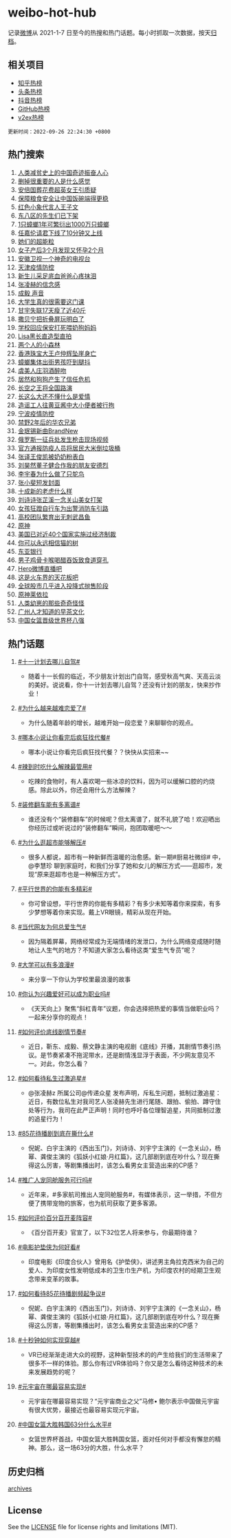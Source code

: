# weibo-hot-hub

记录[微博](https://www.weibo.com)从 2021-1-7 日至今的热搜和热门话题。每小时抓取一次数据，按天[归档](archives)。

## 相关项目

- [知乎热榜](https://github.com/lonnyzhang423/zhihu-hot-hub)
- [头条热榜](https://github.com/lonnyzhang423/toutiao-hot-hub)
- [抖音热榜](https://github.com/lonnyzhang423/douyin-hot-hub)
- [GitHub热榜](https://github.com/lonnyzhang423/github-hot-hub)
- [v2ex热榜](https://github.com/lonnyzhang423/v2ex-hot-hub)


`更新时间：2022-09-26 22:24:30 +0800`

## 热门搜索

1. [人类减贫史上的中国奇迹振奋人心](https://m.weibo.cn/search?containerid=100103type%3D1%26t%3D10%26q%3D%23%E4%BA%BA%E7%B1%BB%E5%87%8F%E8%B4%AB%E5%8F%B2%E4%B8%8A%E7%9A%84%E4%B8%AD%E5%9B%BD%E5%A5%87%E8%BF%B9%E6%8C%AF%E5%A5%8B%E4%BA%BA%E5%BF%83%23&stream_entry_id=51&isnewpage=1&extparam=seat%3D1%26filter_type%3Drealtimehot%26pos%3D0%26c_type%3D51%26dgr%3D0%26cate%3D10103%26display_time%3D1664202268%26pre_seqid%3D166420226894709957232&luicode=10000011&lfid=106003type%253D25%2526t%253D3%2526disable_hot%253D1%2526filter_type%253Drealtimehot)
1. [删掉很重要的人是什么感觉](https://m.weibo.cn/search?containerid=100103type%3D1%26t%3D10%26q%3D%23%E5%88%A0%E6%8E%89%E5%BE%88%E9%87%8D%E8%A6%81%E7%9A%84%E4%BA%BA%E6%98%AF%E4%BB%80%E4%B9%88%E6%84%9F%E8%A7%89%23&stream_entry_id=31&isnewpage=1&extparam=seat%3D1%26dgr%3D0%26pos%3D0%26lcate%3D5001%26flag%3D0%26cate%3D0%26band_rank%3D1%26filter_type%3Drealtimehot%26q%3D%2523%25E5%2588%25A0%25E6%258E%2589%25E5%25BE%2588%25E9%2587%258D%25E8%25A6%2581%25E7%259A%2584%25E4%25BA%25BA%25E6%2598%25AF%25E4%25BB%2580%25E4%25B9%2588%25E6%2584%259F%25E8%25A7%2589%2523%26realpos%3D1%26c_type%3D31%26display_time%3D1664202268%26pre_seqid%3D166420226894709957232&luicode=10000011&lfid=106003type%253D25%2526t%253D3%2526disable_hot%253D1%2526filter_type%253Drealtimehot)
1. [安倍国葬花费超英女王引质疑](https://m.weibo.cn/search?containerid=100103type%3D1%26t%3D10%26q%3D%23%E5%AE%89%E5%80%8D%E5%9B%BD%E8%91%AC%E8%8A%B1%E8%B4%B9%E8%B6%85%E8%8B%B1%E5%A5%B3%E7%8E%8B%E5%BC%95%E8%B4%A8%E7%96%91%23&stream_entry_id=31&isnewpage=1&extparam=seat%3D1%26dgr%3D0%26pos%3D1%26lcate%3D5001%26flag%3D0%26cate%3D0%26band_rank%3D2%26filter_type%3Drealtimehot%26q%3D%2523%25E5%25AE%2589%25E5%2580%258D%25E5%259B%25BD%25E8%2591%25AC%25E8%258A%25B1%25E8%25B4%25B9%25E8%25B6%2585%25E8%258B%25B1%25E5%25A5%25B3%25E7%258E%258B%25E5%25BC%2595%25E8%25B4%25A8%25E7%2596%2591%2523%26realpos%3D2%26c_type%3D31%26display_time%3D1664202268%26pre_seqid%3D166420226894709957232&luicode=10000011&lfid=106003type%253D25%2526t%253D3%2526disable_hot%253D1%2526filter_type%253Drealtimehot)
1. [保障粮食安全让中国饭碗端得更稳](https://m.weibo.cn/search?containerid=100103type%3D1%26t%3D10%26q%3D%23%E4%BF%9D%E9%9A%9C%E7%B2%AE%E9%A3%9F%E5%AE%89%E5%85%A8%E8%AE%A9%E4%B8%AD%E5%9B%BD%E9%A5%AD%E7%A2%97%E7%AB%AF%E5%BE%97%E6%9B%B4%E7%A8%B3%23&stream_entry_id=31&isnewpage=1&extparam=seat%3D1%26dgr%3D0%26pos%3D2%26lcate%3D5001%26flag%3D0%26cate%3D0%26band_rank%3D3%26filter_type%3Drealtimehot%26q%3D%2523%25E4%25BF%259D%25E9%259A%259C%25E7%25B2%25AE%25E9%25A3%259F%25E5%25AE%2589%25E5%2585%25A8%25E8%25AE%25A9%25E4%25B8%25AD%25E5%259B%25BD%25E9%25A5%25AD%25E7%25A2%2597%25E7%25AB%25AF%25E5%25BE%2597%25E6%259B%25B4%25E7%25A8%25B3%2523%26realpos%3D3%26c_type%3D31%26display_time%3D1664202268%26pre_seqid%3D166420226894709957232&luicode=10000011&lfid=106003type%253D25%2526t%253D3%2526disable_hot%253D1%2526filter_type%253Drealtimehot)
1. [红色小象代言人王子文](https://m.weibo.cn/search?containerid=100103type%3D1%26t%3D10%26q%3D%23%E7%BA%A2%E8%89%B2%E5%B0%8F%E8%B1%A1%E4%BB%A3%E8%A8%80%E4%BA%BA%E7%8E%8B%E5%AD%90%E6%96%87%23&stream_entry_id=31&isnewpage=1&extparam=seat%3D1%26pos%3D3%26lcate%3D5001%26cate%3D0%26topic_ad%3D1%26band_rank%3D4%26filter_type%3Drealtimehot%26q%3D%2523%25E7%25BA%25A2%25E8%2589%25B2%25E5%25B0%258F%25E8%25B1%25A1%25E4%25BB%25A3%25E8%25A8%2580%25E4%25BA%25BA%25E7%258E%258B%25E5%25AD%2590%25E6%2596%2587%2523%26dgr%3D0%26c_type%3D31%26adid%3D166574%26display_time%3D1664202268%26pre_seqid%3D166420226894709957232&luicode=10000011&lfid=106003type%253D25%2526t%253D3%2526disable_hot%253D1%2526filter_type%253Drealtimehot)
1. [东八区的先生们已下架](https://m.weibo.cn/search?containerid=100103type%3D1%26t%3D10%26q%3D%23%E4%B8%9C%E5%85%AB%E5%8C%BA%E7%9A%84%E5%85%88%E7%94%9F%E4%BB%AC%E5%B7%B2%E4%B8%8B%E6%9E%B6%23&stream_entry_id=31&isnewpage=1&extparam=seat%3D1%26dgr%3D0%26pos%3D4%26lcate%3D5001%26flag%3D1%26cate%3D0%26band_rank%3D4%26filter_type%3Drealtimehot%26q%3D%2523%25E4%25B8%259C%25E5%2585%25AB%25E5%258C%25BA%25E7%259A%2584%25E5%2585%2588%25E7%2594%259F%25E4%25BB%25AC%25E5%25B7%25B2%25E4%25B8%258B%25E6%259E%25B6%2523%26realpos%3D4%26c_type%3D31%26display_time%3D1664202268%26pre_seqid%3D166420226894709957232&luicode=10000011&lfid=106003type%253D25%2526t%253D3%2526disable_hot%253D1%2526filter_type%253Drealtimehot)
1. [1只蟑螂1年可繁衍出1000万只蟑螂](https://m.weibo.cn/search?containerid=100103type%3D1%26t%3D10%26q%3D%231%E5%8F%AA%E8%9F%91%E8%9E%821%E5%B9%B4%E5%8F%AF%E7%B9%81%E8%A1%8D%E5%87%BA1000%E4%B8%87%E5%8F%AA%E8%9F%91%E8%9E%82%23&stream_entry_id=31&isnewpage=1&extparam=seat%3D1%26dgr%3D0%26pos%3D5%26lcate%3D5001%26flag%3D0%26cate%3D0%26band_rank%3D5%26filter_type%3Drealtimehot%26q%3D%25231%25E5%258F%25AA%25E8%259F%2591%25E8%259E%25821%25E5%25B9%25B4%25E5%258F%25AF%25E7%25B9%2581%25E8%25A1%258D%25E5%2587%25BA1000%25E4%25B8%2587%25E5%258F%25AA%25E8%259F%2591%25E8%259E%2582%2523%26realpos%3D5%26c_type%3D31%26display_time%3D1664202268%26pre_seqid%3D166420226894709957232&luicode=10000011&lfid=106003type%253D25%2526t%253D3%2526disable_hot%253D1%2526filter_type%253Drealtimehot)
1. [任嘉伦请君下线了10分钟又上线](https://m.weibo.cn/search?containerid=100103type%3D1%26t%3D10%26q%3D%23%E4%BB%BB%E5%98%89%E4%BC%A6%E8%AF%B7%E5%90%9B%E4%B8%8B%E7%BA%BF%E4%BA%8610%E5%88%86%E9%92%9F%E5%8F%88%E4%B8%8A%E7%BA%BF%23&stream_entry_id=31&isnewpage=1&extparam=seat%3D1%26dgr%3D0%26pos%3D6%26lcate%3D5001%26flag%3D1%26cate%3D0%26band_rank%3D6%26filter_type%3Drealtimehot%26q%3D%2523%25E4%25BB%25BB%25E5%2598%2589%25E4%25BC%25A6%25E8%25AF%25B7%25E5%2590%259B%25E4%25B8%258B%25E7%25BA%25BF%25E4%25BA%258610%25E5%2588%2586%25E9%2592%259F%25E5%258F%2588%25E4%25B8%258A%25E7%25BA%25BF%2523%26realpos%3D6%26c_type%3D31%26display_time%3D1664202268%26pre_seqid%3D166420226894709957232&luicode=10000011&lfid=106003type%253D25%2526t%253D3%2526disable_hot%253D1%2526filter_type%253Drealtimehot)
1. [她们的超能粒](https://m.weibo.cn/search?containerid=100103type%3D1%26t%3D10%26q%3D%23%E5%A5%B9%E4%BB%AC%E7%9A%84%E8%B6%85%E8%83%BD%E7%B2%92%23&stream_entry_id=31&isnewpage=1&extparam=seat%3D1%26pos%3D7%26lcate%3D5001%26cate%3D0%26topic_ad%3D1%26band_rank%3D7%26filter_type%3Drealtimehot%26q%3D%2523%25E5%25A5%25B9%25E4%25BB%25AC%25E7%259A%2584%25E8%25B6%2585%25E8%2583%25BD%25E7%25B2%2592%2523%26dgr%3D0%26c_type%3D31%26adid%3D166530%26display_time%3D1664202268%26pre_seqid%3D166420226894709957232&luicode=10000011&lfid=106003type%253D25%2526t%253D3%2526disable_hot%253D1%2526filter_type%253Drealtimehot)
1. [女子产后3个月发现又怀孕2个月](https://m.weibo.cn/search?containerid=100103type%3D1%26t%3D10%26q%3D%23%E5%A5%B3%E5%AD%90%E4%BA%A7%E5%90%8E3%E4%B8%AA%E6%9C%88%E5%8F%91%E7%8E%B0%E5%8F%88%E6%80%80%E5%AD%952%E4%B8%AA%E6%9C%88%23&stream_entry_id=31&isnewpage=1&extparam=seat%3D1%26dgr%3D0%26pos%3D8%26lcate%3D5001%26flag%3D2%26cate%3D0%26band_rank%3D7%26filter_type%3Drealtimehot%26q%3D%2523%25E5%25A5%25B3%25E5%25AD%2590%25E4%25BA%25A7%25E5%2590%258E3%25E4%25B8%25AA%25E6%259C%2588%25E5%258F%2591%25E7%258E%25B0%25E5%258F%2588%25E6%2580%2580%25E5%25AD%25952%25E4%25B8%25AA%25E6%259C%2588%2523%26realpos%3D7%26c_type%3D31%26display_time%3D1664202268%26pre_seqid%3D166420226894709957232&luicode=10000011&lfid=106003type%253D25%2526t%253D3%2526disable_hot%253D1%2526filter_type%253Drealtimehot)
1. [安徽卫视一个神奇的电视台](https://m.weibo.cn/search?containerid=100103type%3D1%26t%3D10%26q%3D%23%E5%AE%89%E5%BE%BD%E5%8D%AB%E8%A7%86%E4%B8%80%E4%B8%AA%E7%A5%9E%E5%A5%87%E7%9A%84%E7%94%B5%E8%A7%86%E5%8F%B0%23&stream_entry_id=31&isnewpage=1&extparam=seat%3D1%26dgr%3D0%26pos%3D9%26lcate%3D5001%26flag%3D1%26cate%3D0%26band_rank%3D8%26filter_type%3Drealtimehot%26q%3D%2523%25E5%25AE%2589%25E5%25BE%25BD%25E5%258D%25AB%25E8%25A7%2586%25E4%25B8%2580%25E4%25B8%25AA%25E7%25A5%259E%25E5%25A5%2587%25E7%259A%2584%25E7%2594%25B5%25E8%25A7%2586%25E5%258F%25B0%2523%26realpos%3D8%26c_type%3D31%26display_time%3D1664202268%26pre_seqid%3D166420226894709957232&luicode=10000011&lfid=106003type%253D25%2526t%253D3%2526disable_hot%253D1%2526filter_type%253Drealtimehot)
1. [天津疫情防控](https://m.weibo.cn/search?containerid=100103type%3D1%26t%3D10%26q%3D%E5%A4%A9%E6%B4%A5%E7%96%AB%E6%83%85%E9%98%B2%E6%8E%A7&stream_entry_id=31&isnewpage=1&extparam=seat%3D1%26dgr%3D0%26pos%3D10%26lcate%3D5001%26flag%3D1%26cate%3D0%26band_rank%3D9%26filter_type%3Drealtimehot%26q%3D%25E5%25A4%25A9%25E6%25B4%25A5%25E7%2596%25AB%25E6%2583%2585%25E9%2598%25B2%25E6%258E%25A7%26realpos%3D9%26c_type%3D31%26display_time%3D1664202268%26pre_seqid%3D166420226894709957232&luicode=10000011&lfid=106003type%253D25%2526t%253D3%2526disable_hot%253D1%2526filter_type%253Drealtimehot)
1. [新生儿采足底血爸爸心疼抹泪](https://m.weibo.cn/search?containerid=100103type%3D1%26t%3D10%26q%3D%23%E6%96%B0%E7%94%9F%E5%84%BF%E9%87%87%E8%B6%B3%E5%BA%95%E8%A1%80%E7%88%B8%E7%88%B8%E5%BF%83%E7%96%BC%E6%8A%B9%E6%B3%AA%23&stream_entry_id=31&isnewpage=1&extparam=seat%3D1%26dgr%3D0%26pos%3D11%26lcate%3D5001%26flag%3D0%26cate%3D0%26band_rank%3D10%26filter_type%3Drealtimehot%26q%3D%2523%25E6%2596%25B0%25E7%2594%259F%25E5%2584%25BF%25E9%2587%2587%25E8%25B6%25B3%25E5%25BA%2595%25E8%25A1%2580%25E7%2588%25B8%25E7%2588%25B8%25E5%25BF%2583%25E7%2596%25BC%25E6%258A%25B9%25E6%25B3%25AA%2523%26realpos%3D10%26c_type%3D31%26display_time%3D1664202268%26pre_seqid%3D166420226894709957232&luicode=10000011&lfid=106003type%253D25%2526t%253D3%2526disable_hot%253D1%2526filter_type%253Drealtimehot)
1. [张凌赫的信念感](https://m.weibo.cn/search?containerid=100103type%3D1%26t%3D10%26q%3D%23%E5%BC%A0%E5%87%8C%E8%B5%AB%E7%9A%84%E4%BF%A1%E5%BF%B5%E6%84%9F%23&stream_entry_id=31&isnewpage=1&extparam=seat%3D1%26dgr%3D0%26pos%3D12%26lcate%3D5001%26flag%3D1%26cate%3D0%26band_rank%3D11%26filter_type%3Drealtimehot%26q%3D%2523%25E5%25BC%25A0%25E5%2587%258C%25E8%25B5%25AB%25E7%259A%2584%25E4%25BF%25A1%25E5%25BF%25B5%25E6%2584%259F%2523%26realpos%3D11%26c_type%3D31%26display_time%3D1664202268%26pre_seqid%3D166420226894709957232&luicode=10000011&lfid=106003type%253D25%2526t%253D3%2526disable_hot%253D1%2526filter_type%253Drealtimehot)
1. [成毅 声音](https://m.weibo.cn/search?containerid=100103type%3D1%26t%3D10%26q%3D%23%E6%88%90%E6%AF%85+%E5%A3%B0%E9%9F%B3%23&stream_entry_id=31&isnewpage=1&extparam=seat%3D1%26dgr%3D0%26pos%3D13%26lcate%3D5001%26flag%3D1%26cate%3D0%26band_rank%3D12%26filter_type%3Drealtimehot%26q%3D%2523%25E6%2588%2590%25E6%25AF%2585%2520%25E5%25A3%25B0%25E9%259F%25B3%2523%26realpos%3D12%26c_type%3D31%26display_time%3D1664202268%26pre_seqid%3D166420226894709957232&luicode=10000011&lfid=106003type%253D25%2526t%253D3%2526disable_hot%253D1%2526filter_type%253Drealtimehot)
1. [大学生真的很需要这门课](https://m.weibo.cn/search?containerid=100103type%3D1%26t%3D10%26q%3D%23%E5%A4%A7%E5%AD%A6%E7%94%9F%E7%9C%9F%E7%9A%84%E5%BE%88%E9%9C%80%E8%A6%81%E8%BF%99%E9%97%A8%E8%AF%BE%23&stream_entry_id=31&isnewpage=1&extparam=seat%3D1%26dgr%3D0%26pos%3D14%26lcate%3D5001%26flag%3D0%26cate%3D0%26band_rank%3D13%26filter_type%3Drealtimehot%26q%3D%2523%25E5%25A4%25A7%25E5%25AD%25A6%25E7%2594%259F%25E7%259C%259F%25E7%259A%2584%25E5%25BE%2588%25E9%259C%2580%25E8%25A6%2581%25E8%25BF%2599%25E9%2597%25A8%25E8%25AF%25BE%2523%26realpos%3D13%26c_type%3D31%26display_time%3D1664202268%26pre_seqid%3D166420226894709957232&luicode=10000011&lfid=106003type%253D25%2526t%253D3%2526disable_hot%253D1%2526filter_type%253Drealtimehot)
1. [甘宇失联17天瘦了近40斤](https://m.weibo.cn/search?containerid=100103type%3D1%26t%3D10%26q%3D%23%E7%94%98%E5%AE%87%E5%A4%B1%E8%81%9417%E5%A4%A9%E7%98%A6%E4%BA%86%E8%BF%9140%E6%96%A4%23&stream_entry_id=31&isnewpage=1&extparam=seat%3D1%26dgr%3D0%26pos%3D15%26lcate%3D5001%26flag%3D1%26cate%3D0%26band_rank%3D14%26filter_type%3Drealtimehot%26q%3D%2523%25E7%2594%2598%25E5%25AE%2587%25E5%25A4%25B1%25E8%2581%259417%25E5%25A4%25A9%25E7%2598%25A6%25E4%25BA%2586%25E8%25BF%259140%25E6%2596%25A4%2523%26realpos%3D14%26c_type%3D31%26display_time%3D1664202268%26pre_seqid%3D166420226894709957232&luicode=10000011&lfid=106003type%253D25%2526t%253D3%2526disable_hot%253D1%2526filter_type%253Drealtimehot)
1. [撒贝宁把折叠屏玩明白了](https://m.weibo.cn/search?containerid=100103type%3D1%26t%3D10%26q%3D%23%E6%92%92%E8%B4%9D%E5%AE%81%E6%8A%8A%E6%8A%98%E5%8F%A0%E5%B1%8F%E7%8E%A9%E6%98%8E%E7%99%BD%E4%BA%86%23&stream_entry_id=31&isnewpage=1&extparam=seat%3D1%26dgr%3D0%26pos%3D16%26lcate%3D5001%26flag%3D0%26cate%3D0%26band_rank%3D15%26filter_type%3Drealtimehot%26q%3D%2523%25E6%2592%2592%25E8%25B4%259D%25E5%25AE%2581%25E6%258A%258A%25E6%258A%2598%25E5%258F%25A0%25E5%25B1%258F%25E7%258E%25A9%25E6%2598%258E%25E7%2599%25BD%25E4%25BA%2586%2523%26realpos%3D15%26c_type%3D31%26adid%3D166827%26display_time%3D1664202268%26pre_seqid%3D166420226894709957232&luicode=10000011&lfid=106003type%253D25%2526t%253D3%2526disable_hot%253D1%2526filter_type%253Drealtimehot)
1. [学校回应保安打死喂奶狗妈妈](https://m.weibo.cn/search?containerid=100103type%3D1%26t%3D10%26q%3D%23%E5%AD%A6%E6%A0%A1%E5%9B%9E%E5%BA%94%E4%BF%9D%E5%AE%89%E6%89%93%E6%AD%BB%E5%96%82%E5%A5%B6%E7%8B%97%E5%A6%88%E5%A6%88%23&stream_entry_id=31&isnewpage=1&extparam=seat%3D1%26dgr%3D0%26pos%3D17%26lcate%3D5001%26flag%3D0%26cate%3D0%26band_rank%3D16%26filter_type%3Drealtimehot%26q%3D%2523%25E5%25AD%25A6%25E6%25A0%25A1%25E5%259B%259E%25E5%25BA%2594%25E4%25BF%259D%25E5%25AE%2589%25E6%2589%2593%25E6%25AD%25BB%25E5%2596%2582%25E5%25A5%25B6%25E7%258B%2597%25E5%25A6%2588%25E5%25A6%2588%2523%26realpos%3D16%26c_type%3D31%26display_time%3D1664202268%26pre_seqid%3D166420226894709957232&luicode=10000011&lfid=106003type%253D25%2526t%253D3%2526disable_hot%253D1%2526filter_type%253Drealtimehot)
1. [Lisa黑长直造型直拍](https://m.weibo.cn/search?containerid=100103type%3D1%26t%3D10%26q%3D%23Lisa%E9%BB%91%E9%95%BF%E7%9B%B4%E9%80%A0%E5%9E%8B%E7%9B%B4%E6%8B%8D%23&stream_entry_id=31&isnewpage=1&extparam=seat%3D1%26dgr%3D0%26pos%3D18%26lcate%3D5001%26flag%3D0%26cate%3D0%26band_rank%3D17%26filter_type%3Drealtimehot%26q%3D%2523Lisa%25E9%25BB%2591%25E9%2595%25BF%25E7%259B%25B4%25E9%2580%25A0%25E5%259E%258B%25E7%259B%25B4%25E6%258B%258D%2523%26realpos%3D17%26c_type%3D31%26display_time%3D1664202268%26pre_seqid%3D166420226894709957232&luicode=10000011&lfid=106003type%253D25%2526t%253D3%2526disable_hot%253D1%2526filter_type%253Drealtimehot)
1. [两个人的小森林](https://m.weibo.cn/search?containerid=100103type%3D1%26t%3D10%26q%3D%23%E4%B8%A4%E4%B8%AA%E4%BA%BA%E7%9A%84%E5%B0%8F%E6%A3%AE%E6%9E%97%23&stream_entry_id=31&isnewpage=1&extparam=seat%3D1%26dgr%3D0%26pos%3D19%26lcate%3D5001%26flag%3D0%26cate%3D0%26band_rank%3D18%26filter_type%3Drealtimehot%26q%3D%2523%25E4%25B8%25A4%25E4%25B8%25AA%25E4%25BA%25BA%25E7%259A%2584%25E5%25B0%258F%25E6%25A3%25AE%25E6%259E%2597%2523%26realpos%3D18%26c_type%3D31%26display_time%3D1664202268%26pre_seqid%3D166420226894709957232&luicode=10000011&lfid=106003type%253D25%2526t%253D3%2526disable_hot%253D1%2526filter_type%253Drealtimehot)
1. [香港珠宝大王卢仲辉坠崖身亡](https://m.weibo.cn/search?containerid=100103type%3D1%26t%3D10%26q%3D%23%E9%A6%99%E6%B8%AF%E7%8F%A0%E5%AE%9D%E5%A4%A7%E7%8E%8B%E5%8D%A2%E4%BB%B2%E8%BE%89%E5%9D%A0%E5%B4%96%E8%BA%AB%E4%BA%A1%23&stream_entry_id=31&isnewpage=1&extparam=seat%3D1%26dgr%3D0%26pos%3D20%26lcate%3D5001%26flag%3D2%26cate%3D0%26band_rank%3D19%26filter_type%3Drealtimehot%26q%3D%2523%25E9%25A6%2599%25E6%25B8%25AF%25E7%258F%25A0%25E5%25AE%259D%25E5%25A4%25A7%25E7%258E%258B%25E5%258D%25A2%25E4%25BB%25B2%25E8%25BE%2589%25E5%259D%25A0%25E5%25B4%2596%25E8%25BA%25AB%25E4%25BA%25A1%2523%26realpos%3D19%26c_type%3D31%26display_time%3D1664202268%26pre_seqid%3D166420226894709957232&luicode=10000011&lfid=106003type%253D25%2526t%253D3%2526disable_hot%253D1%2526filter_type%253Drealtimehot)
1. [蟑螂集体出街男孩吓到腿抖](https://m.weibo.cn/search?containerid=100103type%3D1%26t%3D10%26q%3D%23%E8%9F%91%E8%9E%82%E9%9B%86%E4%BD%93%E5%87%BA%E8%A1%97%E7%94%B7%E5%AD%A9%E5%90%93%E5%88%B0%E8%85%BF%E6%8A%96%23&stream_entry_id=31&isnewpage=1&extparam=seat%3D1%26dgr%3D0%26pos%3D21%26lcate%3D5001%26flag%3D0%26cate%3D0%26band_rank%3D20%26filter_type%3Drealtimehot%26q%3D%2523%25E8%259F%2591%25E8%259E%2582%25E9%259B%2586%25E4%25BD%2593%25E5%2587%25BA%25E8%25A1%2597%25E7%2594%25B7%25E5%25AD%25A9%25E5%2590%2593%25E5%2588%25B0%25E8%2585%25BF%25E6%258A%2596%2523%26realpos%3D20%26c_type%3D31%26display_time%3D1664202268%26pre_seqid%3D166420226894709957232&luicode=10000011&lfid=106003type%253D25%2526t%253D3%2526disable_hot%253D1%2526filter_type%253Drealtimehot)
1. [虞美人庄羽酒醉吻](https://m.weibo.cn/search?containerid=100103type%3D1%26t%3D10%26q%3D%23%E8%99%9E%E7%BE%8E%E4%BA%BA%E5%BA%84%E7%BE%BD%E9%85%92%E9%86%89%E5%90%BB%23&stream_entry_id=31&isnewpage=1&extparam=seat%3D1%26dgr%3D0%26pos%3D22%26lcate%3D5001%26flag%3D0%26cate%3D0%26band_rank%3D21%26filter_type%3Drealtimehot%26q%3D%2523%25E8%2599%259E%25E7%25BE%258E%25E4%25BA%25BA%25E5%25BA%2584%25E7%25BE%25BD%25E9%2585%2592%25E9%2586%2589%25E5%2590%25BB%2523%26realpos%3D21%26c_type%3D31%26display_time%3D1664202268%26pre_seqid%3D166420226894709957232&luicode=10000011&lfid=106003type%253D25%2526t%253D3%2526disable_hot%253D1%2526filter_type%253Drealtimehot)
1. [居然和狗狗产生了信任危机](https://m.weibo.cn/search?containerid=100103type%3D1%26t%3D10%26q%3D%23%E5%B1%85%E7%84%B6%E5%92%8C%E7%8B%97%E7%8B%97%E4%BA%A7%E7%94%9F%E4%BA%86%E4%BF%A1%E4%BB%BB%E5%8D%B1%E6%9C%BA%23&stream_entry_id=31&isnewpage=1&extparam=seat%3D1%26dgr%3D0%26pos%3D23%26lcate%3D5001%26flag%3D1%26cate%3D0%26band_rank%3D22%26filter_type%3Drealtimehot%26q%3D%2523%25E5%25B1%2585%25E7%2584%25B6%25E5%2592%258C%25E7%258B%2597%25E7%258B%2597%25E4%25BA%25A7%25E7%2594%259F%25E4%25BA%2586%25E4%25BF%25A1%25E4%25BB%25BB%25E5%258D%25B1%25E6%259C%25BA%2523%26realpos%3D22%26c_type%3D31%26display_time%3D1664202268%26pre_seqid%3D166420226894709957232&luicode=10000011&lfid=106003type%253D25%2526t%253D3%2526disable_hot%253D1%2526filter_type%253Drealtimehot)
1. [长空之王将全国路演](https://m.weibo.cn/search?containerid=100103type%3D1%26t%3D10%26q%3D%23%E9%95%BF%E7%A9%BA%E4%B9%8B%E7%8E%8B%E5%B0%86%E5%85%A8%E5%9B%BD%E8%B7%AF%E6%BC%94%23&stream_entry_id=31&isnewpage=1&extparam=seat%3D1%26dgr%3D0%26pos%3D24%26lcate%3D5001%26flag%3D1%26cate%3D0%26band_rank%3D23%26filter_type%3Drealtimehot%26q%3D%2523%25E9%2595%25BF%25E7%25A9%25BA%25E4%25B9%258B%25E7%258E%258B%25E5%25B0%2586%25E5%2585%25A8%25E5%259B%25BD%25E8%25B7%25AF%25E6%25BC%2594%2523%26realpos%3D23%26c_type%3D31%26display_time%3D1664202268%26pre_seqid%3D166420226894709957232&luicode=10000011&lfid=106003type%253D25%2526t%253D3%2526disable_hot%253D1%2526filter_type%253Drealtimehot)
1. [长这么大还不懂什么是爱情](https://m.weibo.cn/search?containerid=100103type%3D1%26t%3D10%26q%3D%23%E9%95%BF%E8%BF%99%E4%B9%88%E5%A4%A7%E8%BF%98%E4%B8%8D%E6%87%82%E4%BB%80%E4%B9%88%E6%98%AF%E7%88%B1%E6%83%85%23&stream_entry_id=31&isnewpage=1&extparam=seat%3D1%26dgr%3D0%26pos%3D25%26lcate%3D5001%26flag%3D0%26cate%3D0%26band_rank%3D24%26filter_type%3Drealtimehot%26q%3D%2523%25E9%2595%25BF%25E8%25BF%2599%25E4%25B9%2588%25E5%25A4%25A7%25E8%25BF%2598%25E4%25B8%258D%25E6%2587%2582%25E4%25BB%2580%25E4%25B9%2588%25E6%2598%25AF%25E7%2588%25B1%25E6%2583%2585%2523%26realpos%3D24%26c_type%3D31%26display_time%3D1664202268%26pre_seqid%3D166420226894709957232&luicode=10000011&lfid=106003type%253D25%2526t%253D3%2526disable_hot%253D1%2526filter_type%253Drealtimehot)
1. [造谣工人往黄豆酱中大小便者被行拘](https://m.weibo.cn/search?containerid=100103type%3D1%26t%3D10%26q%3D%23%E9%80%A0%E8%B0%A3%E5%B7%A5%E4%BA%BA%E5%BE%80%E9%BB%84%E8%B1%86%E9%85%B1%E4%B8%AD%E5%A4%A7%E5%B0%8F%E4%BE%BF%E8%80%85%E8%A2%AB%E8%A1%8C%E6%8B%98%23&stream_entry_id=31&isnewpage=1&extparam=seat%3D1%26dgr%3D0%26pos%3D26%26lcate%3D5001%26flag%3D0%26cate%3D0%26band_rank%3D25%26filter_type%3Drealtimehot%26q%3D%2523%25E9%2580%25A0%25E8%25B0%25A3%25E5%25B7%25A5%25E4%25BA%25BA%25E5%25BE%2580%25E9%25BB%2584%25E8%25B1%2586%25E9%2585%25B1%25E4%25B8%25AD%25E5%25A4%25A7%25E5%25B0%258F%25E4%25BE%25BF%25E8%2580%2585%25E8%25A2%25AB%25E8%25A1%258C%25E6%258B%2598%2523%26realpos%3D25%26c_type%3D31%26display_time%3D1664202268%26pre_seqid%3D166420226894709957232&luicode=10000011&lfid=106003type%253D25%2526t%253D3%2526disable_hot%253D1%2526filter_type%253Drealtimehot)
1. [宁波疫情防控](https://m.weibo.cn/search?containerid=100103type%3D1%26t%3D10%26q%3D%E5%AE%81%E6%B3%A2%E7%96%AB%E6%83%85%E9%98%B2%E6%8E%A7&stream_entry_id=31&isnewpage=1&extparam=seat%3D1%26dgr%3D0%26pos%3D27%26lcate%3D5001%26flag%3D0%26cate%3D0%26band_rank%3D26%26filter_type%3Drealtimehot%26q%3D%25E5%25AE%2581%25E6%25B3%25A2%25E7%2596%25AB%25E6%2583%2585%25E9%2598%25B2%25E6%258E%25A7%26realpos%3D26%26c_type%3D31%26display_time%3D1664202268%26pre_seqid%3D166420226894709957232&luicode=10000011&lfid=106003type%253D25%2526t%253D3%2526disable_hot%253D1%2526filter_type%253Drealtimehot)
1. [禁野2年后的华农兄弟](https://m.weibo.cn/search?containerid=100103type%3D1%26t%3D10%26q%3D%23%E7%A6%81%E9%87%8E2%E5%B9%B4%E5%90%8E%E7%9A%84%E5%8D%8E%E5%86%9C%E5%85%84%E5%BC%9F%23&stream_entry_id=31&isnewpage=1&extparam=seat%3D1%26dgr%3D0%26pos%3D28%26lcate%3D5001%26flag%3D0%26cate%3D0%26band_rank%3D27%26filter_type%3Drealtimehot%26q%3D%2523%25E7%25A6%2581%25E9%2587%258E2%25E5%25B9%25B4%25E5%2590%258E%25E7%259A%2584%25E5%258D%258E%25E5%2586%259C%25E5%2585%2584%25E5%25BC%259F%2523%26realpos%3D27%26c_type%3D31%26display_time%3D1664202268%26pre_seqid%3D166420226894709957232&luicode=10000011&lfid=106003type%253D25%2526t%253D3%2526disable_hot%253D1%2526filter_type%253Drealtimehot)
1. [金珉锡新曲BrandNew](https://m.weibo.cn/search?containerid=100103type%3D1%26t%3D10%26q%3D%23%E9%87%91%E7%8F%89%E9%94%A1%E6%96%B0%E6%9B%B2BrandNew%23&stream_entry_id=31&isnewpage=1&extparam=seat%3D1%26dgr%3D0%26pos%3D29%26lcate%3D5001%26flag%3D1%26cate%3D0%26band_rank%3D28%26filter_type%3Drealtimehot%26q%3D%2523%25E9%2587%2591%25E7%258F%2589%25E9%2594%25A1%25E6%2596%25B0%25E6%259B%25B2BrandNew%2523%26realpos%3D28%26c_type%3D31%26display_time%3D1664202268%26pre_seqid%3D166420226894709957232&luicode=10000011&lfid=106003type%253D25%2526t%253D3%2526disable_hot%253D1%2526filter_type%253Drealtimehot)
1. [俄罗斯一征兵处发生枪击现场视频](https://m.weibo.cn/search?containerid=100103type%3D1%26t%3D10%26q%3D%23%E4%BF%84%E7%BD%97%E6%96%AF%E4%B8%80%E5%BE%81%E5%85%B5%E5%A4%84%E5%8F%91%E7%94%9F%E6%9E%AA%E5%87%BB%E7%8E%B0%E5%9C%BA%E8%A7%86%E9%A2%91%23&stream_entry_id=31&isnewpage=1&extparam=seat%3D1%26dgr%3D0%26pos%3D30%26lcate%3D5001%26flag%3D0%26cate%3D0%26band_rank%3D29%26filter_type%3Drealtimehot%26q%3D%2523%25E4%25BF%2584%25E7%25BD%2597%25E6%2596%25AF%25E4%25B8%2580%25E5%25BE%2581%25E5%2585%25B5%25E5%25A4%2584%25E5%258F%2591%25E7%2594%259F%25E6%259E%25AA%25E5%2587%25BB%25E7%258E%25B0%25E5%259C%25BA%25E8%25A7%2586%25E9%25A2%2591%2523%26realpos%3D29%26c_type%3D31%26display_time%3D1664202268%26pre_seqid%3D166420226894709957232&luicode=10000011&lfid=106003type%253D25%2526t%253D3%2526disable_hot%253D1%2526filter_type%253Drealtimehot)
1. [官方通报防疫人员将居民大米倒垃圾桶](https://m.weibo.cn/search?containerid=100103type%3D1%26t%3D10%26q%3D%E5%AE%98%E6%96%B9%E9%80%9A%E6%8A%A5%E9%98%B2%E7%96%AB%E4%BA%BA%E5%91%98%E5%B0%86%E5%B1%85%E6%B0%91%E5%A4%A7%E7%B1%B3%E5%80%92%E5%9E%83%E5%9C%BE%E6%A1%B6&stream_entry_id=31&isnewpage=1&extparam=seat%3D1%26dgr%3D0%26pos%3D31%26lcate%3D5001%26flag%3D0%26cate%3D0%26band_rank%3D30%26filter_type%3Drealtimehot%26q%3D%25E5%25AE%2598%25E6%2596%25B9%25E9%2580%259A%25E6%258A%25A5%25E9%2598%25B2%25E7%2596%25AB%25E4%25BA%25BA%25E5%2591%2598%25E5%25B0%2586%25E5%25B1%2585%25E6%25B0%2591%25E5%25A4%25A7%25E7%25B1%25B3%25E5%2580%2592%25E5%259E%2583%25E5%259C%25BE%25E6%25A1%25B6%26realpos%3D30%26c_type%3D31%26display_time%3D1664202268%26pre_seqid%3D166420226894709957232&luicode=10000011&lfid=106003type%253D25%2526t%253D3%2526disable_hot%253D1%2526filter_type%253Drealtimehot)
1. [张译王俊凯被奶奶粉表白](https://m.weibo.cn/search?containerid=100103type%3D1%26t%3D10%26q%3D%23%E5%BC%A0%E8%AF%91%E7%8E%8B%E4%BF%8A%E5%87%AF%E8%A2%AB%E5%A5%B6%E5%A5%B6%E7%B2%89%E8%A1%A8%E7%99%BD%23&stream_entry_id=31&isnewpage=1&extparam=seat%3D1%26dgr%3D0%26pos%3D32%26lcate%3D5001%26flag%3D1%26cate%3D0%26band_rank%3D31%26filter_type%3Drealtimehot%26q%3D%2523%25E5%25BC%25A0%25E8%25AF%2591%25E7%258E%258B%25E4%25BF%258A%25E5%2587%25AF%25E8%25A2%25AB%25E5%25A5%25B6%25E5%25A5%25B6%25E7%25B2%2589%25E8%25A1%25A8%25E7%2599%25BD%2523%26realpos%3D31%26c_type%3D31%26display_time%3D1664202268%26pre_seqid%3D166420226894709957232&luicode=10000011&lfid=106003type%253D25%2526t%253D3%2526disable_hot%253D1%2526filter_type%253Drealtimehot)
1. [刘昊然董子健合作我的朋友安德烈](https://m.weibo.cn/search?containerid=100103type%3D1%26t%3D10%26q%3D%23%E5%88%98%E6%98%8A%E7%84%B6%E8%91%A3%E5%AD%90%E5%81%A5%E5%90%88%E4%BD%9C%E6%88%91%E7%9A%84%E6%9C%8B%E5%8F%8B%E5%AE%89%E5%BE%B7%E7%83%88%23&stream_entry_id=31&isnewpage=1&extparam=seat%3D1%26dgr%3D0%26pos%3D33%26lcate%3D5001%26flag%3D0%26cate%3D0%26band_rank%3D32%26filter_type%3Drealtimehot%26q%3D%2523%25E5%2588%2598%25E6%2598%258A%25E7%2584%25B6%25E8%2591%25A3%25E5%25AD%2590%25E5%2581%25A5%25E5%2590%2588%25E4%25BD%259C%25E6%2588%2591%25E7%259A%2584%25E6%259C%258B%25E5%258F%258B%25E5%25AE%2589%25E5%25BE%25B7%25E7%2583%2588%2523%26realpos%3D32%26c_type%3D31%26display_time%3D1664202268%26pre_seqid%3D166420226894709957232&luicode=10000011&lfid=106003type%253D25%2526t%253D3%2526disable_hot%253D1%2526filter_type%253Drealtimehot)
1. [李宇春为什么做了只鸵鸟](https://m.weibo.cn/search?containerid=100103type%3D1%26t%3D10%26q%3D%23%E6%9D%8E%E5%AE%87%E6%98%A5%E4%B8%BA%E4%BB%80%E4%B9%88%E5%81%9A%E4%BA%86%E5%8F%AA%E9%B8%B5%E9%B8%9F%23&stream_entry_id=31&isnewpage=1&extparam=seat%3D1%26dgr%3D0%26pos%3D34%26lcate%3D5001%26flag%3D0%26cate%3D0%26band_rank%3D33%26filter_type%3Drealtimehot%26q%3D%2523%25E6%259D%258E%25E5%25AE%2587%25E6%2598%25A5%25E4%25B8%25BA%25E4%25BB%2580%25E4%25B9%2588%25E5%2581%259A%25E4%25BA%2586%25E5%258F%25AA%25E9%25B8%25B5%25E9%25B8%259F%2523%26realpos%3D33%26c_type%3D31%26display_time%3D1664202268%26pre_seqid%3D166420226894709957232&luicode=10000011&lfid=106003type%253D25%2526t%253D3%2526disable_hot%253D1%2526filter_type%253Drealtimehot)
1. [张小斐短发封面](https://m.weibo.cn/search?containerid=100103type%3D1%26t%3D10%26q%3D%23%E5%BC%A0%E5%B0%8F%E6%96%90%E7%9F%AD%E5%8F%91%E5%B0%81%E9%9D%A2%23&stream_entry_id=31&isnewpage=1&extparam=seat%3D1%26dgr%3D0%26pos%3D35%26lcate%3D5001%26flag%3D0%26cate%3D0%26band_rank%3D34%26filter_type%3Drealtimehot%26q%3D%2523%25E5%25BC%25A0%25E5%25B0%258F%25E6%2596%2590%25E7%259F%25AD%25E5%258F%2591%25E5%25B0%2581%25E9%259D%25A2%2523%26realpos%3D34%26c_type%3D31%26display_time%3D1664202268%26pre_seqid%3D166420226894709957232&luicode=10000011&lfid=106003type%253D25%2526t%253D3%2526disable_hot%253D1%2526filter_type%253Drealtimehot)
1. [十成新的老虎什么样](https://m.weibo.cn/search?containerid=100103type%3D1%26t%3D10%26q%3D%23%E5%8D%81%E6%88%90%E6%96%B0%E7%9A%84%E8%80%81%E8%99%8E%E4%BB%80%E4%B9%88%E6%A0%B7%23&stream_entry_id=31&isnewpage=1&extparam=seat%3D1%26dgr%3D0%26pos%3D36%26lcate%3D5001%26flag%3D0%26cate%3D0%26band_rank%3D35%26filter_type%3Drealtimehot%26q%3D%2523%25E5%258D%2581%25E6%2588%2590%25E6%2596%25B0%25E7%259A%2584%25E8%2580%2581%25E8%2599%258E%25E4%25BB%2580%25E4%25B9%2588%25E6%25A0%25B7%2523%26realpos%3D35%26c_type%3D31%26display_time%3D1664202268%26pre_seqid%3D166420226894709957232&luicode=10000011&lfid=106003type%253D25%2526t%253D3%2526disable_hot%253D1%2526filter_type%253Drealtimehot)
1. [刘诗诗张芷溪一念关山美女打架](https://m.weibo.cn/search?containerid=100103type%3D1%26t%3D10%26q%3D%23%E5%88%98%E8%AF%97%E8%AF%97%E5%BC%A0%E8%8A%B7%E6%BA%AA%E4%B8%80%E5%BF%B5%E5%85%B3%E5%B1%B1%E7%BE%8E%E5%A5%B3%E6%89%93%E6%9E%B6%23&stream_entry_id=31&isnewpage=1&extparam=seat%3D1%26dgr%3D0%26pos%3D37%26lcate%3D5001%26flag%3D0%26cate%3D0%26band_rank%3D36%26filter_type%3Drealtimehot%26q%3D%2523%25E5%2588%2598%25E8%25AF%2597%25E8%25AF%2597%25E5%25BC%25A0%25E8%258A%25B7%25E6%25BA%25AA%25E4%25B8%2580%25E5%25BF%25B5%25E5%2585%25B3%25E5%25B1%25B1%25E7%25BE%258E%25E5%25A5%25B3%25E6%2589%2593%25E6%259E%25B6%2523%26realpos%3D36%26c_type%3D31%26display_time%3D1664202268%26pre_seqid%3D166420226894709957232&luicode=10000011&lfid=106003type%253D25%2526t%253D3%2526disable_hot%253D1%2526filter_type%253Drealtimehot)
1. [女孩狂蹬自行车为出警消防车引路](https://m.weibo.cn/search?containerid=100103type%3D1%26t%3D10%26q%3D%23%E5%A5%B3%E5%AD%A9%E7%8B%82%E8%B9%AC%E8%87%AA%E8%A1%8C%E8%BD%A6%E4%B8%BA%E5%87%BA%E8%AD%A6%E6%B6%88%E9%98%B2%E8%BD%A6%E5%BC%95%E8%B7%AF%23&stream_entry_id=31&isnewpage=1&extparam=seat%3D1%26dgr%3D0%26pos%3D38%26lcate%3D5001%26flag%3D0%26cate%3D0%26band_rank%3D37%26filter_type%3Drealtimehot%26q%3D%2523%25E5%25A5%25B3%25E5%25AD%25A9%25E7%258B%2582%25E8%25B9%25AC%25E8%2587%25AA%25E8%25A1%258C%25E8%25BD%25A6%25E4%25B8%25BA%25E5%2587%25BA%25E8%25AD%25A6%25E6%25B6%2588%25E9%2598%25B2%25E8%25BD%25A6%25E5%25BC%2595%25E8%25B7%25AF%2523%26realpos%3D37%26c_type%3D31%26display_time%3D1664202268%26pre_seqid%3D166420226894709957232&luicode=10000011&lfid=106003type%253D25%2526t%253D3%2526disable_hot%253D1%2526filter_type%253Drealtimehot)
1. [高校团队繁育出无刺武昌鱼](https://m.weibo.cn/search?containerid=100103type%3D1%26t%3D10%26q%3D%23%E9%AB%98%E6%A0%A1%E5%9B%A2%E9%98%9F%E7%B9%81%E8%82%B2%E5%87%BA%E6%97%A0%E5%88%BA%E6%AD%A6%E6%98%8C%E9%B1%BC%23&stream_entry_id=31&isnewpage=1&extparam=seat%3D1%26dgr%3D0%26pos%3D39%26lcate%3D5001%26flag%3D1%26cate%3D0%26band_rank%3D38%26filter_type%3Drealtimehot%26q%3D%2523%25E9%25AB%2598%25E6%25A0%25A1%25E5%259B%25A2%25E9%2598%259F%25E7%25B9%2581%25E8%2582%25B2%25E5%2587%25BA%25E6%2597%25A0%25E5%2588%25BA%25E6%25AD%25A6%25E6%2598%258C%25E9%25B1%25BC%2523%26realpos%3D38%26c_type%3D31%26display_time%3D1664202268%26pre_seqid%3D166420226894709957232&luicode=10000011&lfid=106003type%253D25%2526t%253D3%2526disable_hot%253D1%2526filter_type%253Drealtimehot)
1. [原神](https://m.weibo.cn/search?containerid=100103type%3D1%26t%3D10%26q%3D%E5%8E%9F%E7%A5%9E&stream_entry_id=31&isnewpage=1&extparam=seat%3D1%26dgr%3D0%26pos%3D40%26lcate%3D5001%26flag%3D0%26cate%3D0%26band_rank%3D39%26filter_type%3Drealtimehot%26q%3D%25E5%258E%259F%25E7%25A5%259E%26realpos%3D39%26c_type%3D31%26display_time%3D1664202268%26pre_seqid%3D166420226894709957232&luicode=10000011&lfid=106003type%253D25%2526t%253D3%2526disable_hot%253D1%2526filter_type%253Drealtimehot)
1. [美国已对近40个国家实施过经济制裁](https://m.weibo.cn/search?containerid=100103type%3D1%26t%3D10%26q%3D%23%E7%BE%8E%E5%9B%BD%E5%B7%B2%E5%AF%B9%E8%BF%9140%E4%B8%AA%E5%9B%BD%E5%AE%B6%E5%AE%9E%E6%96%BD%E8%BF%87%E7%BB%8F%E6%B5%8E%E5%88%B6%E8%A3%81%23&stream_entry_id=31&isnewpage=1&extparam=seat%3D1%26dgr%3D0%26pos%3D41%26lcate%3D5001%26flag%3D0%26cate%3D0%26band_rank%3D40%26filter_type%3Drealtimehot%26q%3D%2523%25E7%25BE%258E%25E5%259B%25BD%25E5%25B7%25B2%25E5%25AF%25B9%25E8%25BF%259140%25E4%25B8%25AA%25E5%259B%25BD%25E5%25AE%25B6%25E5%25AE%259E%25E6%2596%25BD%25E8%25BF%2587%25E7%25BB%258F%25E6%25B5%258E%25E5%2588%25B6%25E8%25A3%2581%2523%26realpos%3D40%26c_type%3D31%26display_time%3D1664202268%26pre_seqid%3D166420226894709957232&luicode=10000011&lfid=106003type%253D25%2526t%253D3%2526disable_hot%253D1%2526filter_type%253Drealtimehot)
1. [你可以永远相信猫的树](https://m.weibo.cn/search?containerid=100103type%3D1%26t%3D10%26q%3D%23%E4%BD%A0%E5%8F%AF%E4%BB%A5%E6%B0%B8%E8%BF%9C%E7%9B%B8%E4%BF%A1%E7%8C%AB%E7%9A%84%E6%A0%91%23&stream_entry_id=31&isnewpage=1&extparam=seat%3D1%26dgr%3D0%26pos%3D42%26lcate%3D5001%26flag%3D0%26cate%3D0%26band_rank%3D41%26filter_type%3Drealtimehot%26q%3D%2523%25E4%25BD%25A0%25E5%258F%25AF%25E4%25BB%25A5%25E6%25B0%25B8%25E8%25BF%259C%25E7%259B%25B8%25E4%25BF%25A1%25E7%258C%25AB%25E7%259A%2584%25E6%25A0%2591%2523%26realpos%3D41%26c_type%3D31%26display_time%3D1664202268%26pre_seqid%3D166420226894709957232&luicode=10000011&lfid=106003type%253D25%2526t%253D3%2526disable_hot%253D1%2526filter_type%253Drealtimehot)
1. [东亚银行](https://m.weibo.cn/search?containerid=100103type%3D1%26t%3D10%26q%3D%E4%B8%9C%E4%BA%9A%E9%93%B6%E8%A1%8C&stream_entry_id=31&isnewpage=1&extparam=seat%3D1%26dgr%3D0%26pos%3D43%26lcate%3D5001%26flag%3D0%26cate%3D0%26band_rank%3D42%26filter_type%3Drealtimehot%26q%3D%25E4%25B8%259C%25E4%25BA%259A%25E9%2593%25B6%25E8%25A1%258C%26realpos%3D42%26c_type%3D31%26display_time%3D1664202268%26pre_seqid%3D166420226894709957232&luicode=10000011&lfid=106003type%253D25%2526t%253D3%2526disable_hot%253D1%2526filter_type%253Drealtimehot)
1. [男子鸡骨卡喉喝醋吞饭致食道穿孔](https://m.weibo.cn/search?containerid=100103type%3D1%26t%3D10%26q%3D%23%E7%94%B7%E5%AD%90%E9%B8%A1%E9%AA%A8%E5%8D%A1%E5%96%89%E5%96%9D%E9%86%8B%E5%90%9E%E9%A5%AD%E8%87%B4%E9%A3%9F%E9%81%93%E7%A9%BF%E5%AD%94%23&stream_entry_id=31&isnewpage=1&extparam=seat%3D1%26dgr%3D0%26pos%3D44%26lcate%3D5001%26flag%3D0%26cate%3D0%26band_rank%3D43%26filter_type%3Drealtimehot%26q%3D%2523%25E7%2594%25B7%25E5%25AD%2590%25E9%25B8%25A1%25E9%25AA%25A8%25E5%258D%25A1%25E5%2596%2589%25E5%2596%259D%25E9%2586%258B%25E5%2590%259E%25E9%25A5%25AD%25E8%2587%25B4%25E9%25A3%259F%25E9%2581%2593%25E7%25A9%25BF%25E5%25AD%2594%2523%26realpos%3D43%26c_type%3D31%26display_time%3D1664202268%26pre_seqid%3D166420226894709957232&luicode=10000011&lfid=106003type%253D25%2526t%253D3%2526disable_hot%253D1%2526filter_type%253Drealtimehot)
1. [Hero微博直播吧](https://m.weibo.cn/search?containerid=100103type%3D1%26t%3D10%26q%3D%23Hero%E5%BE%AE%E5%8D%9A%E7%9B%B4%E6%92%AD%E5%90%A7%23&stream_entry_id=31&isnewpage=1&extparam=seat%3D1%26dgr%3D0%26pos%3D45%26lcate%3D5001%26flag%3D1%26cate%3D0%26band_rank%3D44%26filter_type%3Drealtimehot%26q%3D%2523Hero%25E5%25BE%25AE%25E5%258D%259A%25E7%259B%25B4%25E6%2592%25AD%25E5%2590%25A7%2523%26realpos%3D44%26c_type%3D31%26display_time%3D1664202268%26pre_seqid%3D166420226894709957232&luicode=10000011&lfid=106003type%253D25%2526t%253D3%2526disable_hot%253D1%2526filter_type%253Drealtimehot)
1. [这是火车界的天花板吧](https://m.weibo.cn/search?containerid=100103type%3D1%26t%3D10%26q%3D%23%E8%BF%99%E6%98%AF%E7%81%AB%E8%BD%A6%E7%95%8C%E7%9A%84%E5%A4%A9%E8%8A%B1%E6%9D%BF%E5%90%A7%23&stream_entry_id=31&isnewpage=1&extparam=seat%3D1%26dgr%3D0%26pos%3D46%26lcate%3D5001%26flag%3D1%26cate%3D0%26band_rank%3D45%26filter_type%3Drealtimehot%26q%3D%2523%25E8%25BF%2599%25E6%2598%25AF%25E7%2581%25AB%25E8%25BD%25A6%25E7%2595%258C%25E7%259A%2584%25E5%25A4%25A9%25E8%258A%25B1%25E6%259D%25BF%25E5%2590%25A7%2523%26realpos%3D45%26c_type%3D31%26display_time%3D1664202268%26pre_seqid%3D166420226894709957232&luicode=10000011&lfid=106003type%253D25%2526t%253D3%2526disable_hot%253D1%2526filter_type%253Drealtimehot)
1. [全球股市几乎进入投降式抛售阶段](https://m.weibo.cn/search?containerid=100103type%3D1%26t%3D10%26q%3D%23%E5%85%A8%E7%90%83%E8%82%A1%E5%B8%82%E5%87%A0%E4%B9%8E%E8%BF%9B%E5%85%A5%E6%8A%95%E9%99%8D%E5%BC%8F%E6%8A%9B%E5%94%AE%E9%98%B6%E6%AE%B5%23&stream_entry_id=31&isnewpage=1&extparam=seat%3D1%26dgr%3D0%26pos%3D47%26lcate%3D5001%26flag%3D0%26cate%3D0%26band_rank%3D46%26filter_type%3Drealtimehot%26q%3D%2523%25E5%2585%25A8%25E7%2590%2583%25E8%2582%25A1%25E5%25B8%2582%25E5%2587%25A0%25E4%25B9%258E%25E8%25BF%259B%25E5%2585%25A5%25E6%258A%2595%25E9%2599%258D%25E5%25BC%258F%25E6%258A%259B%25E5%2594%25AE%25E9%2598%25B6%25E6%25AE%25B5%2523%26realpos%3D46%26c_type%3D31%26display_time%3D1664202268%26pre_seqid%3D166420226894709957232&luicode=10000011&lfid=106003type%253D25%2526t%253D3%2526disable_hot%253D1%2526filter_type%253Drealtimehot)
1. [原神莱依拉](https://m.weibo.cn/search?containerid=100103type%3D1%26t%3D10%26q%3D%23%E5%8E%9F%E7%A5%9E%E8%8E%B1%E4%BE%9D%E6%8B%89%23&stream_entry_id=31&isnewpage=1&extparam=seat%3D1%26dgr%3D0%26pos%3D48%26lcate%3D5001%26flag%3D0%26cate%3D0%26band_rank%3D47%26filter_type%3Drealtimehot%26q%3D%2523%25E5%258E%259F%25E7%25A5%259E%25E8%258E%25B1%25E4%25BE%259D%25E6%258B%2589%2523%26realpos%3D47%26c_type%3D31%26display_time%3D1664202268%26pre_seqid%3D166420226894709957232&luicode=10000011&lfid=106003type%253D25%2526t%253D3%2526disable_hot%253D1%2526filter_type%253Drealtimehot)
1. [人类幼崽的那些奇奇怪怪](https://m.weibo.cn/search?containerid=100103type%3D1%26t%3D10%26q%3D%23%E4%BA%BA%E7%B1%BB%E5%B9%BC%E5%B4%BD%E7%9A%84%E9%82%A3%E4%BA%9B%E5%A5%87%E5%A5%87%E6%80%AA%E6%80%AA%23&stream_entry_id=31&isnewpage=1&extparam=seat%3D1%26dgr%3D0%26pos%3D49%26lcate%3D5001%26flag%3D1%26cate%3D0%26band_rank%3D48%26filter_type%3Drealtimehot%26q%3D%2523%25E4%25BA%25BA%25E7%25B1%25BB%25E5%25B9%25BC%25E5%25B4%25BD%25E7%259A%2584%25E9%2582%25A3%25E4%25BA%259B%25E5%25A5%2587%25E5%25A5%2587%25E6%2580%25AA%25E6%2580%25AA%2523%26realpos%3D48%26c_type%3D31%26display_time%3D1664202268%26pre_seqid%3D166420226894709957232&luicode=10000011&lfid=106003type%253D25%2526t%253D3%2526disable_hot%253D1%2526filter_type%253Drealtimehot)
1. [广州人才知道的早茶文化](https://m.weibo.cn/search?containerid=100103type%3D1%26t%3D10%26q%3D%23%E5%B9%BF%E5%B7%9E%E4%BA%BA%E6%89%8D%E7%9F%A5%E9%81%93%E7%9A%84%E6%97%A9%E8%8C%B6%E6%96%87%E5%8C%96%23&stream_entry_id=31&isnewpage=1&extparam=seat%3D1%26dgr%3D0%26pos%3D50%26lcate%3D5001%26flag%3D0%26cate%3D0%26band_rank%3D49%26filter_type%3Drealtimehot%26q%3D%2523%25E5%25B9%25BF%25E5%25B7%259E%25E4%25BA%25BA%25E6%2589%258D%25E7%259F%25A5%25E9%2581%2593%25E7%259A%2584%25E6%2597%25A9%25E8%258C%25B6%25E6%2596%2587%25E5%258C%2596%2523%26realpos%3D49%26c_type%3D31%26display_time%3D1664202268%26pre_seqid%3D166420226894709957232&luicode=10000011&lfid=106003type%253D25%2526t%253D3%2526disable_hot%253D1%2526filter_type%253Drealtimehot)
1. [中国女篮晋级世界杯八强](https://m.weibo.cn/search?containerid=100103type%3D1%26t%3D10%26q%3D%23%E4%B8%AD%E5%9B%BD%E5%A5%B3%E7%AF%AE%E6%99%8B%E7%BA%A7%E4%B8%96%E7%95%8C%E6%9D%AF%E5%85%AB%E5%BC%BA%23&stream_entry_id=31&isnewpage=1&extparam=seat%3D1%26dgr%3D0%26pos%3D51%26lcate%3D5001%26flag%3D0%26cate%3D0%26band_rank%3D50%26filter_type%3Drealtimehot%26q%3D%2523%25E4%25B8%25AD%25E5%259B%25BD%25E5%25A5%25B3%25E7%25AF%25AE%25E6%2599%258B%25E7%25BA%25A7%25E4%25B8%2596%25E7%2595%258C%25E6%259D%25AF%25E5%2585%25AB%25E5%25BC%25BA%2523%26realpos%3D50%26c_type%3D31%26display_time%3D1664202268%26pre_seqid%3D166420226894709957232&luicode=10000011&lfid=106003type%253D25%2526t%253D3%2526disable_hot%253D1%2526filter_type%253Drealtimehot)

## 热门话题

1. [#十一计划去哪儿自驾#](https://m.weibo.cn/search?containerid=231522type%3D1%26t%3D10%26q%3D%23%E5%8D%81%E4%B8%80%E8%AE%A1%E5%88%92%E5%8E%BB%E5%93%AA%E5%84%BF%E8%87%AA%E9%A9%BE%23&stream_entry_id=128&isnewpage=1&extparam=seat%3D1%26unitid%3D1663911941371%26pos%3D1-0-0%26lcate%3D5004%26dgr%3D0%26c_type%3D128%26cate%3D5004%26display_time%3D1664202270%26pre_seqid%3D1664202270001013314231&luicode=10000011&lfid=231648_-_4)
    - 随着十一长假的临近，不少朋友计划出门自驾，感受秋高气爽、天高云淡的美好。说说看，你十一计划去哪儿自驾？还没有计划的朋友，快来抄作业！

1. [#为什么越来越难恋爱了#](https://m.weibo.cn/search?containerid=231522type%3D1%26t%3D10%26q%3D%23%E4%B8%BA%E4%BB%80%E4%B9%88%E8%B6%8A%E6%9D%A5%E8%B6%8A%E9%9A%BE%E6%81%8B%E7%88%B1%E4%BA%86%23&stream_entry_id=128&isnewpage=1&extparam=seat%3D1%26unitid%3D1663932042615%26pos%3D1-0-1%26lcate%3D5004%26dgr%3D0%26c_type%3D128%26cate%3D5004%26display_time%3D1664202270%26pre_seqid%3D1664202270001013314231&luicode=10000011&lfid=231648_-_4)
    - 为什么随着年龄的增长，越难开始一段恋爱？来聊聊你的观点。

1. [#哪本小说让你看完后疯狂找代餐#](https://m.weibo.cn/search?containerid=231522type%3D1%26t%3D10%26q%3D%23%E5%93%AA%E6%9C%AC%E5%B0%8F%E8%AF%B4%E8%AE%A9%E4%BD%A0%E7%9C%8B%E5%AE%8C%E5%90%8E%E7%96%AF%E7%8B%82%E6%89%BE%E4%BB%A3%E9%A4%90%23&stream_entry_id=128&isnewpage=1&extparam=seat%3D1%26unitid%3D1663853741125%26pos%3D1-0-2%26lcate%3D5004%26dgr%3D0%26c_type%3D128%26cate%3D5004%26display_time%3D1664202270%26pre_seqid%3D1664202270001013314231&luicode=10000011&lfid=231648_-_4)
    - 哪本小说让你看完后疯狂找代餐？？快快从实招来~~

1. [#辣到时吃什么解辣最管用#](https://m.weibo.cn/search?containerid=231522type%3D1%26t%3D10%26q%3D%23%E8%BE%A3%E5%88%B0%E6%97%B6%E5%90%83%E4%BB%80%E4%B9%88%E8%A7%A3%E8%BE%A3%E6%9C%80%E7%AE%A1%E7%94%A8%23&stream_entry_id=128&isnewpage=1&extparam=seat%3D1%26unitid%3D1663908649013%26pos%3D1-0-3%26lcate%3D5004%26dgr%3D0%26c_type%3D128%26cate%3D5004%26display_time%3D1664202270%26pre_seqid%3D1664202270001013314231&luicode=10000011&lfid=231648_-_4)
    - 吃辣的食物时，有人喜欢喝一些冰凉的饮料，因为可以缓解口腔的灼烧感。除此以外，你还会用什么方法解辣？

1. [#装修翻车能有多离谱#](https://m.weibo.cn/search?containerid=231522type%3D1%26t%3D10%26q%3D%23%E8%A3%85%E4%BF%AE%E7%BF%BB%E8%BD%A6%E8%83%BD%E6%9C%89%E5%A4%9A%E7%A6%BB%E8%B0%B1%23&stream_entry_id=128&isnewpage=1&extparam=seat%3D1%26unitid%3D1663835143836%26pos%3D1-0-4%26lcate%3D5004%26dgr%3D0%26c_type%3D128%26cate%3D5004%26display_time%3D1664202270%26pre_seqid%3D1664202270001013314231&luicode=10000011&lfid=231648_-_4)
    - 谁还没有个“装修翻车”的时候呢？但太离谱了，就不礼貌了哈！欢迎晒出你经历过或听说过的“装修翻车”瞬间，抱团取暖吧～～

1. [#为什么逛超市能够解压#](https://m.weibo.cn/search?containerid=231522type%3D1%26t%3D10%26q%3D%23%E4%B8%BA%E4%BB%80%E4%B9%88%E9%80%9B%E8%B6%85%E5%B8%82%E8%83%BD%E5%A4%9F%E8%A7%A3%E5%8E%8B%23&stream_entry_id=128&isnewpage=1&extparam=seat%3D1%26unitid%3D1663852540204%26pos%3D1-0-5%26lcate%3D5004%26dgr%3D0%26c_type%3D128%26cate%3D5004%26display_time%3D1664202270%26pre_seqid%3D1664202270001013314231&luicode=10000011&lfid=231648_-_4)
    - 很多人都说，超市有一种新鲜而温暖的治愈感。新一期#厨易社微综# 中，@李慧珍 聊到家庭时，和我们分享了她和女儿的解压方式——逛超市，发现“原来逛超市也是一种解压方式”。

1. [#平行世界的你能有多精彩#](https://m.weibo.cn/search?containerid=231522type%3D1%26t%3D10%26q%3D%23%E5%B9%B3%E8%A1%8C%E4%B8%96%E7%95%8C%E7%9A%84%E4%BD%A0%E8%83%BD%E6%9C%89%E5%A4%9A%E7%B2%BE%E5%BD%A9%23&stream_entry_id=128&isnewpage=1&extparam=seat%3D1%26unitid%3D1663918853012%26pos%3D1-0-6%26lcate%3D5004%26dgr%3D0%26c_type%3D128%26cate%3D5004%26display_time%3D1664202270%26pre_seqid%3D1664202270001013314231&luicode=10000011&lfid=231648_-_4)
    - 你可曾设想，平行世界的你能有多精彩？有多少未知等着你来探索，有多少梦想等着你来实现。戴上VR眼镜，精彩从现在开始。

1. [#当代网友为何总爱生气#](https://m.weibo.cn/search?containerid=231522type%3D1%26t%3D10%26q%3D%23%E5%BD%93%E4%BB%A3%E7%BD%91%E5%8F%8B%E4%B8%BA%E4%BD%95%E6%80%BB%E7%88%B1%E7%94%9F%E6%B0%94%23&stream_entry_id=128&isnewpage=1&extparam=seat%3D1%26unitid%3D1663913153867%26pos%3D1-0-7%26lcate%3D5004%26dgr%3D0%26c_type%3D128%26cate%3D5004%26display_time%3D1664202270%26pre_seqid%3D1664202270001013314231&luicode=10000011&lfid=231648_-_4)
    - 因为隔着屏幕，网络经常成为无端情绪的发泄口，为什么网络变成随时随地让人生气的地方？不知道大家怎么看待这类“爱生气专员”呢？

1. [#大学可以有多浪漫#](https://m.weibo.cn/search?containerid=231522type%3D1%26t%3D10%26q%3D%23%E5%A4%A7%E5%AD%A6%E5%8F%AF%E4%BB%A5%E6%9C%89%E5%A4%9A%E6%B5%AA%E6%BC%AB%23&stream_entry_id=128&isnewpage=1&extparam=seat%3D1%26unitid%3D1663815637878%26pos%3D1-0-8%26lcate%3D5004%26dgr%3D0%26c_type%3D128%26cate%3D5004%26display_time%3D1664202270%26pre_seqid%3D1664202270001013314231&luicode=10000011&lfid=231648_-_4)
    - 来分享一下你认为学校里最浪漫的故事

1. [#你认为兴趣爱好可以成为职业吗#](https://m.weibo.cn/search?containerid=231522type%3D1%26t%3D10%26q%3D%23%E4%BD%A0%E8%AE%A4%E4%B8%BA%E5%85%B4%E8%B6%A3%E7%88%B1%E5%A5%BD%E5%8F%AF%E4%BB%A5%E6%88%90%E4%B8%BA%E8%81%8C%E4%B8%9A%E5%90%97%23&stream_entry_id=128&isnewpage=1&extparam=seat%3D1%26unitid%3D1663856448115%26pos%3D1-0-9%26lcate%3D5004%26dgr%3D0%26c_type%3D128%26cate%3D5004%26display_time%3D1664202270%26pre_seqid%3D1664202270001013314231&luicode=10000011&lfid=231648_-_4)
    - 《天天向上》聚焦“斜杠青年”议题，你会选择把热爱的事情当做职业吗？一起来分享你的观点！

1. [#如何评价底线剧情节奏#](https://m.weibo.cn/search?containerid=231522type%3D1%26t%3D10%26q%3D%23%E5%A6%82%E4%BD%95%E8%AF%84%E4%BB%B7%E5%BA%95%E7%BA%BF%E5%89%A7%E6%83%85%E8%8A%82%E5%A5%8F%23&stream_entry_id=128&isnewpage=1&extparam=seat%3D1%26unitid%3D1663900841625%26pos%3D1-0-10%26lcate%3D5004%26dgr%3D0%26c_type%3D128%26cate%3D5004%26display_time%3D1664202270%26pre_seqid%3D1664202270001013314231&luicode=10000011&lfid=231648_-_4)
    - 近日，靳东、成毅、蔡文静主演的电视剧《底线》开播，其剧情节奏引热议。是节奏紧凑不拖泥带水，还是剧情浅显浮于表面，不少网友意见不一。对此，你怎么看？

1. [#如何看待私生过激追星#](https://m.weibo.cn/search?containerid=231522type%3D1%26t%3D10%26q%3D%23%E5%A6%82%E4%BD%95%E7%9C%8B%E5%BE%85%E7%A7%81%E7%94%9F%E8%BF%87%E6%BF%80%E8%BF%BD%E6%98%9F%23&stream_entry_id=128&isnewpage=1&extparam=seat%3D1%26unitid%3D1663831847369%26pos%3D1-0-11%26lcate%3D5004%26dgr%3D0%26c_type%3D128%26cate%3D5004%26display_time%3D1664202270%26pre_seqid%3D1664202270001013314231&luicode=10000011&lfid=231648_-_4)
    - @张凌赫z 所属公司@传递众星 发布声明，斥私生问题，抵制过激追星：近日，有数位私生对我司艺人张凌赫先生进行尾随、跟拍、偷拍、蹲守住处等行为，我司在此严正声明！同时也呼吁各位理智追星，共同抵制过激的追星行为！

1. [#85花待播剧到底在撕什么#](https://m.weibo.cn/search?containerid=231522type%3D1%26t%3D10%26q%3D%2385%E8%8A%B1%E5%BE%85%E6%92%AD%E5%89%A7%E5%88%B0%E5%BA%95%E5%9C%A8%E6%92%95%E4%BB%80%E4%B9%88%23&stream_entry_id=128&isnewpage=1&extparam=seat%3D1%26unitid%3D1663893949098%26pos%3D1-0-12%26lcate%3D5004%26dgr%3D0%26c_type%3D128%26cate%3D5004%26display_time%3D1664202270%26pre_seqid%3D1664202270001013314231&luicode=10000011&lfid=231648_-_4)
    - 倪妮、白宇主演的《西出玉门》，刘诗诗、刘宇宁主演的《一念关山》，杨幂、龚俊主演的《狐妖小红娘·月红篇》，这几部剧到底在吵什么？现在撕得这么厉害，等剧集播出时，该怎么看男女主营造出来的CP感？

1. [#推广人宠同舱服务可行吗#](https://m.weibo.cn/search?containerid=231522type%3D1%26t%3D10%26q%3D%23%E6%8E%A8%E5%B9%BF%E4%BA%BA%E5%AE%A0%E5%90%8C%E8%88%B1%E6%9C%8D%E5%8A%A1%E5%8F%AF%E8%A1%8C%E5%90%97%23&stream_entry_id=128&isnewpage=1&extparam=seat%3D1%26unitid%3D1663836337645%26pos%3D1-0-13%26lcate%3D5004%26dgr%3D0%26c_type%3D128%26cate%3D5004%26display_time%3D1664202270%26pre_seqid%3D1664202270001013314231&luicode=10000011&lfid=231648_-_4)
    - 近年来，#多家航司推出人宠同舱服务#，有媒体表示，这一举措，不但方便了携带宠物的旅客，也为航司获取了更多客源。

1. [#如何评价百分百开麦阵容#](https://m.weibo.cn/search?containerid=231522type%3D1%26t%3D10%26q%3D%23%E5%A6%82%E4%BD%95%E8%AF%84%E4%BB%B7%E7%99%BE%E5%88%86%E7%99%BE%E5%BC%80%E9%BA%A6%E9%98%B5%E5%AE%B9%23&stream_entry_id=128&isnewpage=1&extparam=seat%3D1%26unitid%3D1663827941456%26pos%3D1-0-14%26lcate%3D5004%26dgr%3D0%26c_type%3D128%26cate%3D5004%26display_time%3D1664202270%26pre_seqid%3D1664202270001013314231&luicode=10000011&lfid=231648_-_4)
    - 《百分百开麦》官宣了，以下32位艺人将来参与，你最期待谁？

1. [#电影护垫侠为何好看#](https://m.weibo.cn/search?containerid=231522type%3D1%26t%3D10%26q%3D%23%E7%94%B5%E5%BD%B1%E6%8A%A4%E5%9E%AB%E4%BE%A0%E4%B8%BA%E4%BD%95%E5%A5%BD%E7%9C%8B%23&stream_entry_id=128&isnewpage=1&extparam=seat%3D1%26unitid%3D1663929644538%26pos%3D1-0-15%26lcate%3D5004%26dgr%3D0%26c_type%3D128%26cate%3D5004%26display_time%3D1664202270%26pre_seqid%3D1664202270001013314231&luicode=10000011&lfid=231648_-_4)
    - 印度电影《印度合伙人》曾用名《护垫侠》，讲述男主角拉克西米为自己的爱人、为印度女性发明低成本的卫生巾生产机，为印度农村的经期卫生观念带来变革的故事。

1. [#如何看待85花待播剧频起争议#](https://m.weibo.cn/search?containerid=231522type%3D1%26t%3D10%26q%3D%23%E5%A6%82%E4%BD%95%E7%9C%8B%E5%BE%8585%E8%8A%B1%E5%BE%85%E6%92%AD%E5%89%A7%E9%A2%91%E8%B5%B7%E4%BA%89%E8%AE%AE%23&stream_entry_id=128&isnewpage=1&extparam=seat%3D1%26unitid%3D1663893948229%26pos%3D1-0-16%26lcate%3D5004%26dgr%3D0%26c_type%3D128%26cate%3D5004%26display_time%3D1664202270%26pre_seqid%3D1664202270001013314231&luicode=10000011&lfid=231648_-_4)
    - 倪妮、白宇主演的《西出玉门》，刘诗诗、刘宇宁主演的《一念关山》，杨幂、龚俊主演的《狐妖小红娘·月红篇》，这几部剧到底在吵什么？现在撕得这么厉害，等剧集播出时，该怎么看男女主营造出来的CP感？

1. [#十秒钟如何实现穿越#](https://m.weibo.cn/search?containerid=231522type%3D1%26t%3D10%26q%3D%23%E5%8D%81%E7%A7%92%E9%92%9F%E5%A6%82%E4%BD%95%E5%AE%9E%E7%8E%B0%E7%A9%BF%E8%B6%8A%23&stream_entry_id=128&isnewpage=1&extparam=seat%3D1%26unitid%3D1663815340381%26pos%3D1-0-17%26lcate%3D5004%26dgr%3D0%26c_type%3D128%26cate%3D5004%26display_time%3D1664202270%26pre_seqid%3D1664202270001013314231&luicode=10000011&lfid=231648_-_4)
    - VR已经渐渐走进大众的视野，这种新型技术的的产生给我们的生活带来了很多不一样的体验。那么你有过VR体验吗？你又是怎么看待这种技术的未来发展趋势的呢？

1. [#元宇宙在哪最容易实现#](https://m.weibo.cn/search?containerid=231522type%3D1%26t%3D10%26q%3D%23%E5%85%83%E5%AE%87%E5%AE%99%E5%9C%A8%E5%93%AA%E6%9C%80%E5%AE%B9%E6%98%93%E5%AE%9E%E7%8E%B0%23&stream_entry_id=128&isnewpage=1&extparam=seat%3D1%26unitid%3D1663840539860%26pos%3D1-0-18%26lcate%3D5004%26dgr%3D0%26c_type%3D128%26cate%3D5004%26display_time%3D1664202270%26pre_seqid%3D1664202270001013314231&luicode=10000011&lfid=231648_-_4)
    - 元宇宙在哪最容易实现？“元宇宙商业之父”马修• 鲍尔表示中国做元宇宙有很大优势，最接近也最容易实现元宇宙。

1. [#中国女篮大胜韩国63分什么水平#](https://m.weibo.cn/search?containerid=231522type%3D1%26t%3D10%26q%3D%23%E4%B8%AD%E5%9B%BD%E5%A5%B3%E7%AF%AE%E5%A4%A7%E8%83%9C%E9%9F%A9%E5%9B%BD63%E5%88%86%E4%BB%80%E4%B9%88%E6%B0%B4%E5%B9%B3%23&stream_entry_id=128&isnewpage=1&extparam=seat%3D1%26unitid%3D1663843847226%26pos%3D1-0-19%26lcate%3D5004%26dgr%3D0%26c_type%3D128%26cate%3D5004%26display_time%3D1664202270%26pre_seqid%3D1664202270001013314231&luicode=10000011&lfid=231648_-_4)
    - 女篮世界杯首战，中国女篮大胜韩国女篮，面对任何对手都没有懈怠的精神。那么，这一场63分的大胜，什么水平？


## 历史归档

[archives](archives)

## License

See the [LICENSE](LICENSE) file for license rights and limitations (MIT).
